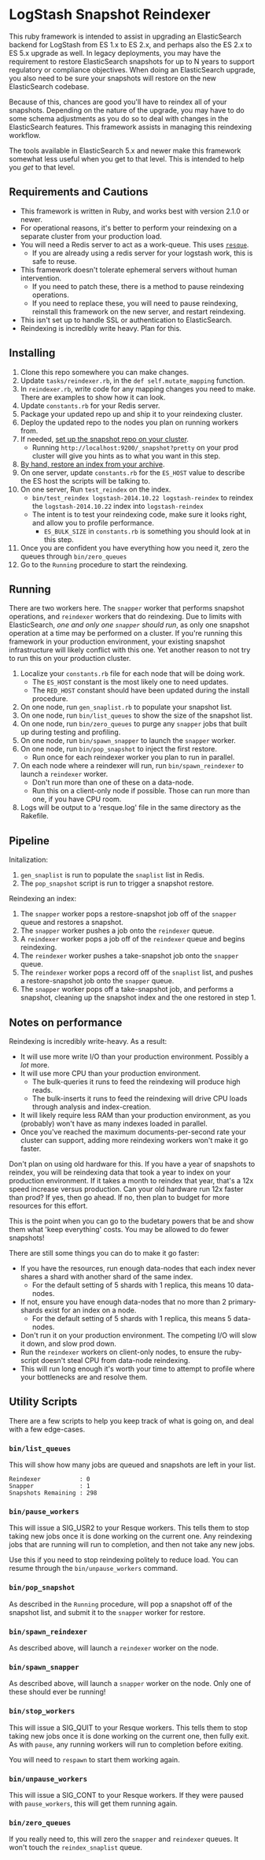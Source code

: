 # LogStash Snapshot Reindexer
This ruby framework is intended to assist in upgrading an ElasticSearch backend
for LogStash from ES 1.x to ES 2.x, and perhaps also the ES 2.x to ES 5.x
upgrade as well. In legacy deployments, you may have the requirement to restore
ElasticSearch snapshots for up to N years to support regulatory or compliance 
objectives. When doing an ElasticSearch upgrade, you also need to be sure
your snapshots will restore on the new ElasticSearch codebase.

Because of this, chances are good you'll have to reindex all of your snapshots.
Depending on the nature of the upgrade, you may have to do some schema
adjustments as you do so to deal with changes in the ElasticSearch features.
This framework assists in managing this reindexing workflow.

The tools available in ElasticSearch 5.x and newer make this framework somewhat
less useful when you get to that level. This is intended to help you _get_
to that level.

## Requirements and Cautions
* This framework is written in Ruby, and works best with version 2.1.0 or newer.
* For operational reasons, it's better to perform your reindexing on a separate cluster from your production load.
* You will need a Redis server to act as a work-queue. This uses [`resque`](https://github.com/resque/resque).
  * If you are already using a redis server for your logstash work, this is safe to reuse.
* This framework doesn't tolerate ephemeral servers without human intervention.
  * If you need to patch these, there is a method to pause reindexing operations.
  * If you need to replace these, you will need to pause reindexing, reinstall this framework on the new server, and restart reindexing.
* This isn't set up to handle SSL or authentication to ElasticSearch.
* Reindexing is incredibly write heavy. Plan for this.

## Installing

1. Clone this repo somewhere you can make changes.
1. Update `tasks/reindexer.rb`, in the `def self.mutate_mapping` function.
1. In `reindexer.rb`, write code for any mapping changes you need to make. There are examples to show how it can look.
1. Update `constants.rb` for your Redis server.
1. Package your updated repo up and ship it to your reindexing cluster.
1. Deploy the updated repo to the nodes you plan on running workers from.
1. If needed, [set up the snapshot repo on your cluster](https://www.elastic.co/guide/en/elasticsearch/reference/1.7/modules-snapshots.html#_repositories).
    * Running `http://localhost:9200/_snapshot?pretty` on your prod cluster will give you hints as to what you want in this step.
1. [By hand, restore an index from your archive](https://www.elastic.co/guide/en/elasticsearch/reference/1.7/modules-snapshots.html#_restore).
1. On one server, update `constants.rb` for the `ES_HOST` value to describe the ES host the scripts will be talking to.
1. On one server, Run `test_reindex` on the index.
    * `bin/test_reindex logstash-2014.10.22 logstash-reindex` to reindex the `logstash-2014.10.22` index into `logstash-reindex`
    * The intent is to test your reindexing code, make sure it looks right, and allow you to profile performance.
        * `ES_BULK_SIZE` in `constants.rb` is something you should look at in this step.
1. Once you are confident you have everything how you need it, zero the queues through `bin/zero_queues`
1. Go to the `Running` procedure to start the reindexing.

## Running
There are two workers here. The `snapper` worker that performs snapshot
operations, and `reindexer` workers that do reindexing. Due to limits with
ElasticSearch, _one and only one `snapper` should run_, as only one snapshot
operation at a time may be performed on a cluster. If you're running this
framework in your production environment, your existing snapshot infrastructure
will likely conflict with this one. Yet another reason to not try to run this
on your production cluster.

1. Localize your `constants.rb` file for each node that will be doing work.
    * The `ES_HOST` constant is the most likely one to need updates.
    * The `RED_HOST` constant should have been updated during the install procedure.
1. On one node, run `gen_snaplist.rb` to populate your snapshot list.
1. On one node, run `bin/list_queues` to show the size of the snapshot list.
1. On one node, run `bin/zero_queues` to purge any `snapper` jobs that built up during testing and profiling.
1. On one node, run `bin/spawn_snapper` to launch the `snapper` worker.
1. On one node, run `bin/pop_snapshot` to inject the first restore.
    * Run once for each reindexer worker you plan to run in parallel.
1. On each node where a reindexer will run, run `bin/spawn_reindexer` to launch a `reindexer` worker.
    * Don't run more than one of these on a data-node.
    * Run this on a client-only node if possible. Those can run more than one, if you have CPU room.
1. Logs will be output to a 'resque.log' file in the same directory as the Rakefile.

## Pipeline

Initalization:

1. `gen_snaplist` is run to populate the `snaplist` list in Redis.
1. The `pop_snapshot` script is run to trigger a snapshot restore.

Reindexing an index:

1. The `snapper` worker pops a restore-snapshot job off of the `snapper` queue and restores a snapshot.
1. The `snapper` worker pushes a job onto the `reindexer` queue.
1. A `reindexer` worker pops a job off of the `reindexer` queue and begins reindexing.
1. The `reindexer` worker pushes a take-snapshot job onto the `snapper` queue.
1. The `reindexer` worker pops a record off of the `snaplist` list, and pushes a restore-snapshot job onto the `snapper` queue.
1. The `snapper` worker pops off a take-snapshot job, and performs a snapshot, cleaning up the snapshot index and the one restored in step 1.


## Notes on performance
Reindexing is incredibly write-heavy. As a result: 

* It will use more write I/O than your production environment. Possibly a *lot* more.
* It will use more CPU than your production environment.
    * The bulk-queries it runs to feed the reindexing will produce high reads.
    * The bulk-inserts it runs to feed the reindexing will drive CPU loads through analysis and index-creation.
* It will likely require less RAM than your production environment, as you (probably) won't have as many indexes loaded in parallel.
* Once you've reached the maximum documents-per-second rate your cluster can support, adding more reindexing workers won't make it go faster.

Don't plan on using old hardware for this. If you have a year of snapshots to
reindex, you will be reindexing data that took a year to index on your
production environment. If it takes a month to reindex that year, that's a 12x
speed increase versus production. Can your old hardware run 12x faster than
prod? If yes, then go ahead. If no, then plan to budget for more resources for
this effort.

This is the point when you can go to the budetary powers that be and show them
what 'keep everything' costs. You may be allowed to do fewer snapshots!

There are still some things you can do to make it go faster:

* If you have the resources, run enough data-nodes that each index never shares a shard with another shard of the same index.
    * For the default setting of 5 shards with 1 replica, this means 10 data-nodes.
* If not, ensure you have enough data-nodes that no more than 2 primary-shards exist for an index on a node.
    * For the default setting of 5 shards with 1 replica, this means 5 data-nodes.
* Don't run it on your production environment. The competing I/O will slow it down, and slow prod down.
* Run the `reindexer` workers on client-only nodes, to ensure the ruby-script doesn't steal CPU from data-node reindexing.
* This will run long enough it's worth your time to attempt to profile where your bottlenecks are and resolve them.

## Utility Scripts
There are a few scripts to help you keep track of what is going on, and deal
with a few edge-cases.

### `bin/list_queues`
This will show how many jobs are queued and snapshots are left in your list.

```
Reindexer           : 0
Snapper             : 1
Snapshots Remaining : 298
```

### `bin/pause_workers`
This will issue a SIG_USR2 to your Resque workers. This tells them to stop
taking new jobs once it is done working on the current one. Any reindexing jobs
that are running will run to completion, and then not take any new jobs.

Use this if you need to stop reindexing politely to reduce load. You can resume
through the `bin/unpause_workers` command.

### `bin/pop_snapshot`
As described in the `Running` procedure, will pop a snapshot off of the
snapshot list, and submit it to the `snapper` worker for restore.

### `bin/spawn_reindexer`
As described above, will launch a `reindexer` worker on the node.

### `bin/spawn_snapper`
As described above, will launch a `snapper` worker on the node. Only one of
these should ever be running!

### `bin/stop_workers`
This will issue a SIG_QUIT to your Resque workers. This tells them to stop
taking new jobs once it is done working on the current one, then fully exit.
As with `pause`, any running workers will run to completion before exiting.

You will need to `respawn` to start them working again.

### `bin/unpause_workers`
This will issue a SIG_CONT to your Resque workers. If they were paused with
`pause_workers`, this will get them running again.

### `bin/zero_queues`
If you really need to, this will zero the `snapper` and `reindexer` queues. It
won't touch the `reindex_snaplist` queue.

